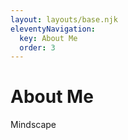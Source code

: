 ```yaml
---
layout: layouts/base.njk
eleventyNavigation:
  key: About Me
  order: 3
---
```

# About Me

Mindscape

